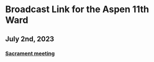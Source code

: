 # Broadcast Link for the Aspen 11th Ward

## July 2nd, 2023
### [Sacrament meeting](HTTPS://www.youtube.com/watch?v=6GlwE5vRPa4)
